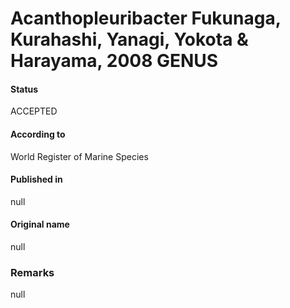 Acanthopleuribacter Fukunaga, Kurahashi, Yanagi, Yokota & Harayama, 2008 GENUS
=======

#### Status
ACCEPTED

#### According to
World Register of Marine Species

#### Published in
null

#### Original name
null

### Remarks
null